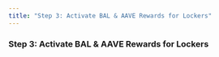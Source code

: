 ```yaml
---
title: "Step 3: Activate BAL & AAVE Rewards for Lockers"
---
```


### Step 3: Activate BAL & AAVE Rewards for Lockers

